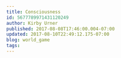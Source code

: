 ```yaml
---
title: Consciousness
id: 5677789971431120249
author: Kirby Urner
published: 2017-08-08T17:46:00.004-07:00
updated: 2017-08-10T22:49:12.175-07:00
blog: world_game
tags: 
---
```


